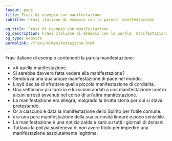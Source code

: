 ```yaml
---
layout: page
title: Frasi di esempio con manifestazione 
subtitle: Frasi italiane di esempio con la parola  manifestazione

og_title: Frasi di esempio con manifestazione 
og_description: Frasi italiane di esempio con la parola  manifestazione
og_type: website
permalink: /frasi/m/manifestazione.html
---
```


Frasi italiane di esempio contenenti la parola manifestazione:


- «A quella manifestazione.
- Si sarebbe davvero fatta vedere alla manifestazione?
- Sembrava una qualunque manifestazione di pace nel mondo.
- Lloyd decise di sfruttare quella piccola manifestazione di cordialità.
- Una settimana più tardi io e lui siamo andati a una manifestazione contro alcuni arresti avvenuti nel corso di un'altra manifestazione.
- La manifestazione era allegra, malgrado la brutta storia per cui si stava protestando.
- Or a ciascuno è data la manifestazione dello Spirito per l’utile comune.
- era una pura manifestazione della sua curiosità lineare e poco sensibile.
- La manifestazione è una notizia calda e sarà su tutti i giornali di domani.
- Tuttavia la polizia sosteneva di non avere titolo per impedire una manifestazione assolutamente legittima.
